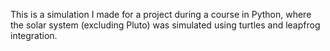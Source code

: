 This is a simulation I made for a project during a course in Python, where the solar system (excluding Pluto) was simulated using turtles and leapfrog integration.

